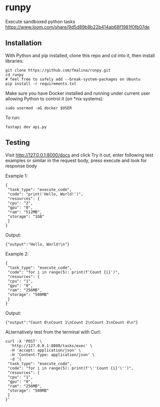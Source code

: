 # runpy
Execute sandboxed python tasks
https://www.loom.com/share/9d5d89b8b22b414ab68f1981f0fb07de

## Installation
With Python and pip installed, clone this repo and cd into it, then install libraries:

    git clone https://github.com/fmalina/runpy.git
    cd runpy
    # feel free to safely add --break-system-packages on Ubuntu
    pip install -r requirements.txt

Make sure you have Docker installed and running under current user
allowing Python to control it (on *nix systems):

    sudo usermod -aG docker $USER

To run:

    fastapi dev api.py

## Testing

Visit http://127.0.0.1:8000/docs and click Try it out, enter following test examples or similar
in the request body, press execute and look for response body

Example 1:

    {
     "task_type": "execute_code",
     "code": "print('Hello, World!')",
     "resources": {
     "cpu": "2",
     "gpu": "0",
     "ram": "512MB",
     "storage": "1GB"
     }
    }

Output:

    {"output":"Hello, World!\n"}

Example 2:

    {
     "task_type": "execute_code",
     "code": "for i in range(5): print(f'Count {i}')",
     "resources": {
     "cpu": "1",
     "gpu": "0",
     "ram": "256MB",
     "storage": "500MB"
     }
    }

Output:

    {"output":"Count 0\nCount 1\nCount 2\nCount 3\nCount 4\n"}

ALternatively test from the terminal with Curl:

    curl -X 'POST' \
      'http://127.0.0.1:8000/tasks/exec' \
      -H 'accept: application/json' \
      -H 'Content-Type: application/json' \
      -d '{
     "task_type": "execute_code",
     "code": "for i in range(5): print(f'\''Count {i}'\'')",
     "resources": {
     "cpu": "1",
     "gpu": "0",
     "ram": "256MB",
     "storage": "500MB"
     }
    }'
